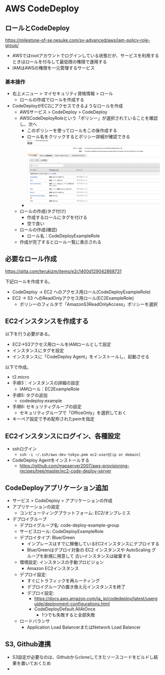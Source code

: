 # AWS CodeDeploy

## ロールとCodeDeploy
https://milestone-of-se.nesuke.com/sv-advanced/aws/iam-policy-role-group/
* AWSではrootアカウントでログインしている状態だが、サービスを利用するときはロールを付与して最低限の権限で運用する
* IAMはAWSの権限を一元管理するサービス

### 基本操作
* 右上メニュー > マイセキュリティ資格情報 > ロール
    * ロールの作成でロールを作成する
* CodeDeployがEC2にアクセスできるようなロールを作成
    * AWSサービス > CodeDeploy > CodeDeploy
    * AWSCodeDeployRoleという「ポリシー」が選択されていることを確認し、次へ
        * このポリシーを使ってロールをこの後作成する
        * ロール名をクリックするとポリシー詳細が確認できる
        * ![role](image/role.png)
    * ロールの作成(タグ付け)
        * 作成するロールにタグを付ける
        * 空で良い
    * ロールの作成(確認)
        * ロール名：CodeDeployExampleRole
    * 作成が完了するとロール一覧に表示される

## 必要なロール作成
https://qiita.com/terukizm/items/e2c1400d129042868731

下記ロールを作成する。

* CodeDeploy -> EC2 へのアクセス用ロール(CodeDeployExampleRole)
* EC2 -> S3 へのReadOnlyアクセス用ロール(EC2ExampleRole)
    * ポリシーのフィルタで「AmazonS3ReadOnlyAccess」ポリシーを選択

## EC2インスタンスを作成する
以下を行う必要がある。
* EC2->S3アクセス用ロールをIAMロールとして設定
* インスタンスにタグを設定
* インスタンスに「CodeDeploy Agent」をインストールし、起動させる

以下で作成。
* t2.micro
* 手順3：インスタンスの詳細の設定
    * IAMロール：EC2ExampleRole
* 手順5: タグの追加
    * codedeploy:example
* 手順6: セキュリティグループの設定
    * セキュリティグループで「OfficeOnly」を選択しておく
* キーペア設定で予め配布されたpemを指定

## EC2インスタンスにログイン、各種設定
* sshログイン
    * `ssh -i ~/.ssh/aws-dev-tokyo.pem ec2-user@[ip or domain]`
* CodeDeploy Agentをインストールする
    * https://github.com/mapserver2007/aws-provisioning-recipes/tree/master/ec2-code-deploy-server

## CodeDeployアプリケーション追加
* サービス > CodeDeploy > アプリケーションの作成
* アプリケーションの設定
    * コンピューティングプラットフォーム: EC2/オンプレミス
* デプロイグループ
    * デプロイグループ名: code-deploy-example-group
    * サービスロール: CodeDeployExampleRole
    * デプロイタイプ: Blue/Green
        * インプレースはすでに稼働しているEC2インスタンスにデプロイする
        * Blue/Greenはデプロイ対象の EC2 インスタンスや AutoScaling グループを新規に用意して 古いインスタンスは破棄する
    * 環境設定: インスタンスの手動プロビジョン
        * Amazon EC2インスタンス
    * デプロイ設定:
        * すぐにトラフィックを再ルーティング
        * デプロイグループの置き換え元インスタンスを終了
        * デプロイ設定:
            * https://docs.aws.amazon.com/ja_jp/codedeploy/latest/userguide/deployment-configurations.html
            * CodeDeployDefault.AllAtOnce
                * 1つでも失敗すると全部失敗
    * ロードバランサ
        * Application Load BalancerまたはNetwork Load Balancer

## S3, Github連携
* S3設定が必要なのは、Githubからcloneしてきたソースコードをビルドし結果を置いておくため
* 